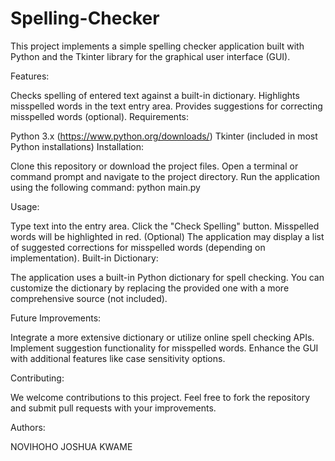 # Spelling-Checker
This project implements a simple spelling checker application built with Python and the Tkinter library for the graphical user interface (GUI).

Features:

Checks spelling of entered text against a built-in dictionary.
Highlights misspelled words in the text entry area.
Provides suggestions for correcting misspelled words (optional).
Requirements:

Python 3.x (https://www.python.org/downloads/)
Tkinter (included in most Python installations)
Installation:

Clone this repository or download the project files.
Open a terminal or command prompt and navigate to the project directory.
Run the application using the following command:
python main.py


Usage:

Type text into the entry area.
Click the "Check Spelling" button.
Misspelled words will be highlighted in red.
(Optional) The application may display a list of suggested corrections for misspelled words (depending on implementation).
Built-in Dictionary:

The application uses a built-in Python dictionary for spell checking. You can customize the dictionary by replacing the provided one with a more comprehensive source (not included).

Future Improvements:

Integrate a more extensive dictionary or utilize online spell checking APIs.
Implement suggestion functionality for misspelled words.
Enhance the GUI with additional features like case sensitivity options.

Contributing:

We welcome contributions to this project. Feel free to fork the repository and submit pull requests with your improvements.

Authors:

NOVIHOHO JOSHUA KWAME
